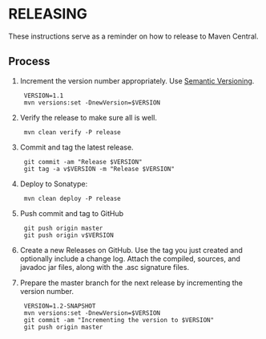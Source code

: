 RELEASING
=========

These instructions serve as a reminder on how to release to Maven Central.

Process
-------

1. Increment the version number appropriately. Use [Semantic Versioning](http://semver.org/).

        VERSION=1.1
        mvn versions:set -DnewVersion=$VERSION

2. Verify the release to make sure all is well.

        mvn clean verify -P release

3. Commit and tag the latest release.

        git commit -am "Release $VERSION"
        git tag -a v$VERSION -m "Release $VERSION"

4. Deploy to Sonatype:

        mvn clean deploy -P release

5. Push commit and tag to GitHub

        git push origin master
        git push origin v$VERSION

6. Create a new Releases on GitHub. Use the tag you just created and optionally
   include a change log. Attach the compiled, sources, and javadoc jar files,
   along with the .asc signature files.

7. Prepare the master branch for the next release by incrementing the version number.

        VERSION=1.2-SNAPSHOT
        mvn versions:set -DnewVersion=$VERSION
        git commit -am "Incrementing the version to $VERSION"
        git push origin master

